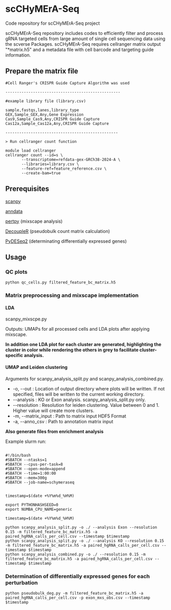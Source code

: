 # scCHyMErA-Seq
Code repository for scCHyMErA-Seq project

scCHyMErA-Seq repository includes codes to efficiently filter and process gRNA targeted cells from large amount of single cell sequencing data using the scverse Packages. scCHyMErA-Seq requires cellranger matrix output "*matrix.h5" and a metadata file with cell barcode and targeting guide information.

## Prepare the matrix file

```
#Cell Ranger's CRISPR Guide Capture Algorithm was used

--------------------------------------------------

#example library file (library.csv)

sample,fastqs,lanes,library_type
GEX,Sample_GEX,Any,Gene Expression
Cas9,Sample_Cas9,Any,CRISPR Guide Capture
Cas12a,Sample_Cas12a,Any,CRISPR Guide Capture

-------------------------------------------------

> Run cellranger count function

module load cellranger
cellranger count --id=s \
       --transcriptome=refdata-gex-GRCh38-2024-A \
       --libraries=library.csv \
       --feature-ref=feature_reference.csv \
       --create-bam=true

```

## Prerequisites
[scanpy](https://github.com/scverse/scanpy)

[anndata](https://github.com/scverse/anndata)

[pertpy](https://github.com/scverse/pertpy) (mixscape analysis)

[DecoupleR](https://decoupler-py.readthedocs.io/en/latest/installation.html) (pseudobulk count matrix calculation)

[PyDESeq2](https://pydeseq2.readthedocs.io/en/stable/usage/installation.html) (determinating differentially expressed genes)

## Usage

### QC plots

```
python qc_cells.py filtered_feature_bc_matrix.h5
```

### Matrix preprocessing and mixscape implementation

#### LDA

scanpy_mixscpe.py

Outputs: UMAPs for all processed cells and LDA plots after applying mixscape.

**In addition one LDA plot for each cluster are generated, highlighting the cluster in color while rendering the others in grey to facilitate cluster-specific  analysis.**


#### UMAP and Leiden clustering

Arguments for scanpy_analysis_split.py and scanpy_analysis_combined.py.

- -o, --out : Location of output directory where plots will be written. If not specified, files will be written to the current working directory.
- --analysis : KO or Exon analysis. scanpy_analysis_split.py only.
- --resolution : Resolution for leiden clustering. Value between 0 and 1. Higher value will create more clusters.
- -m, --matrix_input : Path to matrix input HDF5 Format
- -a, --anno_csv : Path to annotation matrix input

**Also generate files from enrichment analysis**

Example slurm run:

```

#!/bin/bash
#SBATCH --ntasks=1
#SBATCH --cpus-per-task=8
#SBATCH --open-mode=append
#SBATCH --time=1:00:00
#SBATCH --mem=300g
#SBATCH --job-name=schymeraseq


timestamp=$(date +%Y%m%d_%H%M)

export PYTHONHASHSEED=0
export NUMBA_CPU_NAME=generic

timestamp=$(date +%Y%m%d_%H%M)

python scanpy_analysis_split.py -o ./ --analysis Exon --resolution 0.15 -m filtered_feature_bc_matrix.h5 -a paired_hgRNA_calls_per_cell.csv --timestamp $timestamp
python scanpy_analysis_split.py -o ./ --analysis KO --resolution 0.15 -m filtered_feature_bc_matrix.h5 -a paired_hgRNA_calls_per_cell.csv --timestamp $timestamp
python scanpy_analysis_combined.py -o ./ --resolution 0.15 -m filtered_feature_bc_matrix.h5 -a paired_hgRNA_calls_per_cell.csv --timestamp $timestamp

```

### Determination of differentially expressed genes for each perturbation

```
python pseudobulk_deg.py -m filtered_feature_bc_matrix.h5 -a paired_hgRNA_calls_per_cell.csv -p exon_mxs_obs.csv --timestamp $timestamp
```


